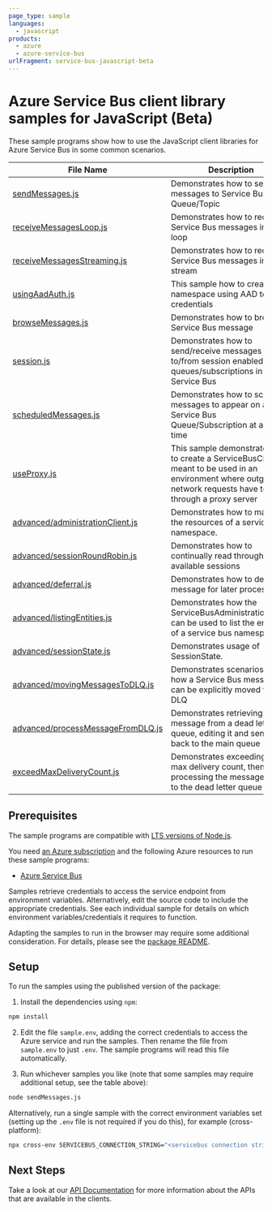 ```yaml
---
page_type: sample
languages:
  - javascript
products:
  - azure
  - azure-service-bus
urlFragment: service-bus-javascript-beta
---
```


# Azure Service Bus client library samples for JavaScript (Beta)

These sample programs show how to use the JavaScript client libraries for Azure Service Bus in some common scenarios.

| **File Name**                                                       | **Description**                                                                                                                                                |
| ------------------------------------------------------------------- | -------------------------------------------------------------------------------------------------------------------------------------------------------------- |
| [sendMessages.js][sendmessages]                                     | Demonstrates how to send messages to Service Bus Queue/Topic                                                                                                   |
| [receiveMessagesLoop.js][receivemessagesloop]                       | Demonstrates how to receive Service Bus messages in a loop                                                                                                     |
| [receiveMessagesStreaming.js][receivemessagesstreaming]             | Demonstrates how to receive Service Bus messages in a stream                                                                                                   |
| [usingAadAuth.js][usingaadauth]                                     | This sample how to create a namespace using AAD token credentials                                                                                              |
| [browseMessages.js][browsemessages]                                 | Demonstrates how to browse a Service Bus message                                                                                                               |
| [session.js][session]                                               | Demonstrates how to send/receive messages to/from session enabled queues/subscriptions in Service Bus                                                          |
| [scheduledMessages.js][scheduledmessages]                           | Demonstrates how to schedule messages to appear on a Service Bus Queue/Subscription at a later time                                                            |
| [useProxy.js][useproxy]                                             | This sample demonstrates how to create a ServiceBusClient meant to be used in an environment where outgoing network requests have to go through a proxy server |
| [advanced/administrationClient.js][advanced_administrationclient]   | Demonstrates how to manage the resources of a service bus namespace.                                                                                           |
| [advanced/sessionRoundRobin.js][advanced_sessionroundrobin]         | Demonstrates how to continually read through all the available sessions                                                                                        |
| [advanced/deferral.js][advanced_deferral]                           | Demonstrates how to defer a message for later processing.                                                                                                      |
| [advanced/listingEntities.js][advanced_listingentities]             | Demonstrates how the ServiceBusAdministrationClient can be used to list the entities of a service bus namespace                                                |
| [advanced/sessionState.js][advanced_sessionstate]                   | Demonstrates usage of SessionState.                                                                                                                            |
| [advanced/movingMessagesToDLQ.js][advanced_movingmessagestodlq]     | Demonstrates scenarios as to how a Service Bus message can be explicitly moved to the DLQ                                                                      |
| [advanced/processMessageFromDLQ.js][advanced_processmessagefromdlq] | Demonstrates retrieving a message from a dead letter queue, editing it and sending it back to the main queue                                                   |
| [exceedMaxDeliveryCount.js][exceedmaxdeliverycount]                 | Demonstrates exceeding the max delivery count, then processing the messages sent to the dead letter queue                                                      |

## Prerequisites

The sample programs are compatible with [LTS versions of Node.js](https://nodejs.org/about/releases/).

You need [an Azure subscription][freesub] and the following Azure resources to run these sample programs:

- [Azure Service Bus][createinstance_azureservicebus]

Samples retrieve credentials to access the service endpoint from environment variables. Alternatively, edit the source code to include the appropriate credentials. See each individual sample for details on which environment variables/credentials it requires to function.

Adapting the samples to run in the browser may require some additional consideration. For details, please see the [package README][package].

## Setup

To run the samples using the published version of the package:

1. Install the dependencies using `npm`:

```bash
npm install
```

2. Edit the file `sample.env`, adding the correct credentials to access the Azure service and run the samples. Then rename the file from `sample.env` to just `.env`. The sample programs will read this file automatically.

3. Run whichever samples you like (note that some samples may require additional setup, see the table above):

```bash
node sendMessages.js
```

Alternatively, run a single sample with the correct environment variables set (setting up the `.env` file is not required if you do this), for example (cross-platform):

```bash
npx cross-env SERVICEBUS_CONNECTION_STRING="<servicebus connection string>" QUEUE_NAME="<queue name>" node sendMessages.js
```

## Next Steps

Take a look at our [API Documentation][apiref] for more information about the APIs that are available in the clients.

[sendmessages]: https://github.com/Azure/azure-sdk-for-js/blob/main/sdk/servicebus/service-bus/samples/v7-beta/javascript/sendMessages.js
[receivemessagesloop]: https://github.com/Azure/azure-sdk-for-js/blob/main/sdk/servicebus/service-bus/samples/v7-beta/javascript/receiveMessagesLoop.js
[receivemessagesstreaming]: https://github.com/Azure/azure-sdk-for-js/blob/main/sdk/servicebus/service-bus/samples/v7-beta/javascript/receiveMessagesStreaming.js
[usingaadauth]: https://github.com/Azure/azure-sdk-for-js/blob/main/sdk/servicebus/service-bus/samples/v7-beta/javascript/usingAadAuth.js
[browsemessages]: https://github.com/Azure/azure-sdk-for-js/blob/main/sdk/servicebus/service-bus/samples/v7-beta/javascript/browseMessages.js
[session]: https://github.com/Azure/azure-sdk-for-js/blob/main/sdk/servicebus/service-bus/samples/v7-beta/javascript/session.js
[scheduledmessages]: https://github.com/Azure/azure-sdk-for-js/blob/main/sdk/servicebus/service-bus/samples/v7-beta/javascript/scheduledMessages.js
[useproxy]: https://github.com/Azure/azure-sdk-for-js/blob/main/sdk/servicebus/service-bus/samples/v7-beta/javascript/useProxy.js
[advanced_administrationclient]: https://github.com/Azure/azure-sdk-for-js/blob/main/sdk/servicebus/service-bus/samples/v7-beta/javascript/advanced/administrationClient.js
[advanced_sessionroundrobin]: https://github.com/Azure/azure-sdk-for-js/blob/main/sdk/servicebus/service-bus/samples/v7-beta/javascript/advanced/sessionRoundRobin.js
[advanced_deferral]: https://github.com/Azure/azure-sdk-for-js/blob/main/sdk/servicebus/service-bus/samples/v7-beta/javascript/advanced/deferral.js
[advanced_listingentities]: https://github.com/Azure/azure-sdk-for-js/blob/main/sdk/servicebus/service-bus/samples/v7-beta/javascript/advanced/listingEntities.js
[advanced_sessionstate]: https://github.com/Azure/azure-sdk-for-js/blob/main/sdk/servicebus/service-bus/samples/v7-beta/javascript/advanced/sessionState.js
[advanced_movingmessagestodlq]: https://github.com/Azure/azure-sdk-for-js/blob/main/sdk/servicebus/service-bus/samples/v7-beta/javascript/advanced/movingMessagesToDLQ.js
[advanced_processmessagefromdlq]: https://github.com/Azure/azure-sdk-for-js/blob/main/sdk/servicebus/service-bus/samples/v7-beta/javascript/advanced/processMessageFromDLQ.js
[exceedmaxdeliverycount]: https://github.com/Azure/azure-sdk-for-js/blob/main/sdk/servicebus/service-bus/samples/v7-beta/javascript/exceedMaxDeliveryCount.js
[apiref]: https://docs.microsoft.com/javascript/api/@azure/service-bus
[freesub]: https://azure.microsoft.com/free/
[createinstance_azureservicebus]: https://docs.microsoft.com/azure/service-bus-messaging
[package]: https://github.com/Azure/azure-sdk-for-js/tree/main/sdk/servicebus/service-bus/README.md
